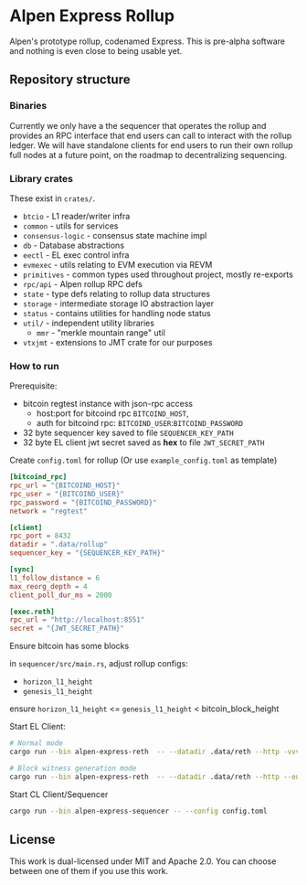 # Alpen Express Rollup

Alpen's prototype rollup, codenamed Express. This is pre-alpha software and
nothing is even close to being usable yet.

## Repository structure

### Binaries

Currently we only have a the sequencer that operates the rollup and provides
an RPC interface that end users can call to interact with the rollup ledger.
We will have standalone clients for end users to run their own rollup full nodes
at a future point, on the roadmap to decentralizing sequencing.

### Library crates

These exist in `crates/`.

* `btcio` - L1 reader/writer infra
* `common` - utils for services
* `consensus-logic` - consensus state machine impl
* `db` - Database abstractions
* `eectl` - EL exec control infra
* `evmexec` - utils relating to EVM execution via REVM
* `primitives` - common types used throughout project, mostly re-exports
* `rpc/api` - Alpen rollup RPC defs
* `state` - type defs relating to rollup data structures
* `storage` - intermediate storage IO abstraction layer
* `status` - contains utilities for handling node status 
* `util/` - independent utility libraries
  * `mmr` - "merkle mountain range" util
* `vtxjmt` - extensions to JMT crate for our purposes

### How to run

Prerequisite: 
  * bitcoin regtest instance with json-rpc access
    * host:port for bitcoind rpc `BITCOIND_HOST`, 
    * auth for bitcoind rpc: `BITCOIND_USER`:`BITCOIND_PASSWORD`
  * 32 byte sequencer key saved to file `SEQUENCER_KEY_PATH`
  * 32 byte EL client jwt secret saved as **hex** to file `JWT_SECRET_PATH`

Create `config.toml` for rollup (Or use `example_config.toml` as template)

```toml
[bitcoind_rpc]
rpc_url = "{BITCOIND_HOST}"
rpc_user = "{BITCOIND_USER}"
rpc_password = "{BITCOIND_PASSWORD}"
network = "regtest"

[client]
rpc_port = 8432
datadir = ".data/rollup"
sequencer_key = "{SEQUENCER_KEY_PATH}"

[sync]
l1_follow_distance = 6
max_reorg_depth = 4
client_poll_dur_ms = 2000

[exec.reth]
rpc_url = "http://localhost:8551"
secret = "{JWT_SECRET_PATH}"
```

Ensure bitcoin has some blocks

in `sequencer/src/main.rs`, adjust rollup configs: 
  * `horizon_l1_height` 
  * `genesis_l1_height` 

ensure `horizon_l1_height` <= `genesis_l1_height` < bitcoin_block_height

Start EL Client:

```sh
# Normal mode
cargo run --bin alpen-express-reth  -- --datadir .data/reth --http -vvvv

# Block witness generation mode
cargo run --bin alpen-express-reth  -- --datadir .data/reth --http --enable-witness-gen -vvvv
```

Start CL Client/Sequencer

```sh
cargo run --bin alpen-express-sequencer -- --config config.toml
```

## License

This work is dual-licensed under MIT and Apache 2.0.
You can choose between one of them if you use this work.
